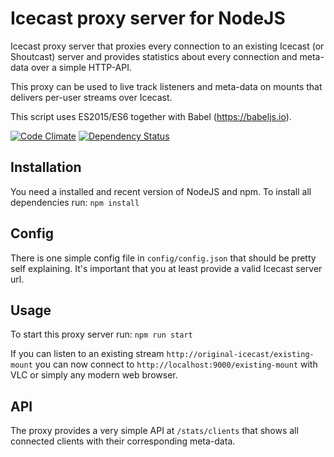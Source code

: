 # Icecast proxy server for NodeJS

Icecast proxy server that proxies every connection to an existing Icecast (or Shoutcast) server and provides
statistics about every connection and meta-data over a simple HTTP-API.

This proxy can be used to live track listeners and meta-data on mounts that delivers per-user streams over Icecast.  

This script uses ES2015/ES6 together with Babel (https://babeljs.io).

[![Code Climate](https://codeclimate.com/github/pteich/node-icecast-proxy/badges/gpa.svg)](https://codeclimate.com/github/pteich/node-icecast-proxy) [![Dependency Status](https://gemnasium.com/pteich/node-icecast-proxy.svg)](https://gemnasium.com/pteich/node-icecast-proxy)

## Installation

You need a installed and recent version of NodeJS and npm. To install all dependencies run:
`npm install`

## Config

There is one simple config file in `config/config.json` that should be pretty self explaining.
It's important that you at least provide a valid Icecast server url.

## Usage

To start this proxy server run:
`npm run start`

If you can listen to an existing stream `http://original-icecast/existing-mount` you can now connect to
`http://localhost:9000/existing-mount` with VLC or simply any modern web browser.

## API

The proxy provides a very simple API at `/stats/clients` that shows all connected clients with their corresponding meta-data.
